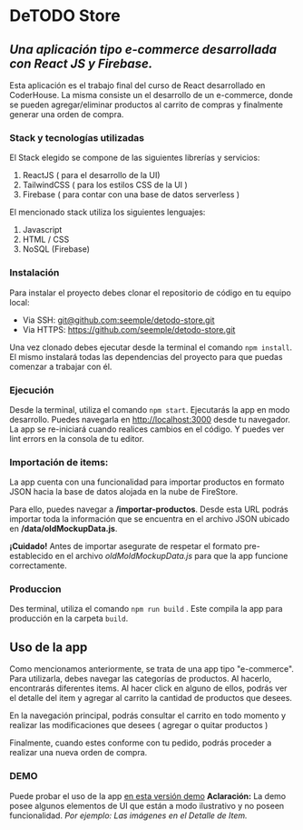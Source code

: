 # DeTODO Store
## _Una aplicación tipo e-commerce desarrollada con React JS y Firebase._
Esta aplicación es el trabajo final del curso de React desarrollado en CoderHouse. La misma consiste un el desarrollo de un e-commerce, donde se pueden agregar/eliminar productos al carrito de compras y finalmente generar una orden de compra.

### **Stack y tecnologías utilizadas**
El Stack elegido se compone de las siguientes librerías y servicios:
1. ReactJS ( para el desarrollo de la UI)
2. TailwindCSS ( para los estilos CSS de la UI )
3. Firebase ( para contar con una base de datos serverless )

El mencionado stack utiliza los siguientes lenguajes:
1. Javascript
2. HTML / CSS
3. NoSQL (Firebase)

### Instalación
Para instalar el proyecto debes clonar el repositorio de código en tu equipo local:
- Via SSH: [git@github.com:seemple/detodo-store.git](git@github.com:seemple/detodo-store.git)
- Via HTTPS: https://github.com/seemple/detodo-store.git

Una vez clonado debes ejecutar desde la terminal  el comando `npm install`. El mismo instalará todas las dependencias del proyecto para que puedas comenzar a trabajar con él.

### Ejecución
Desde la terminal, utiliza el comando `npm start`. Ejecutarás la app en modo desarrollo. Puedes navegarla en [http://localhost:3000](http://localhost:3000) desde tu  navegador.
La app se re-iniciará cuando realices cambios en el código. Y puedes ver lint errors en la consola de tu editor.


### Importación de items:
La app cuenta con una funcionalidad para importar productos en formato JSON hacia la base de datos alojada en la nube de FireStore.

Para ello, puedes navegar a **/importar-productos**. Desde esta URL podrás importar toda la información que se encuentra en el archivo JSON ubicado en **/data/oldMockupData.js**.

**¡Cuidado!** Antes de importar asegurate de respetar el formato pre-establecido en el archivo *oldMoldMockupData.js* para que la app funcione correctamente.

### Produccion
Des terminal, utiliza el comando `npm run build` . Este compila la app para producción en la carpeta `build`. 

## Uso de la app
Como mencionamos anteriormente, se trata de una app tipo "e-commerce". Para utilizarla, debes navegar las categorías de productos. Al hacerlo, encontrarás diferentes items. Al hacer click en alguno de ellos, podrás ver el detalle del item y agregar al carrito la cantidad de productos que desees.

En la navegación principal, podrás consultar el carrito en todo momento y realizar las modificaciones que desees ( agregar o quitar productos )

Finalmente, cuando estes conforme con tu pedido, podrás proceder a realizar una nueva orden de compra. 

### DEMO
Puede probar el uso de la app [en esta versión demo](https://detodo-store-martin1.vercel.app/)
**Aclaración:** La demo posee algunos elementos de UI que están a modo ilustrativo y no poseen funcionalidad. *Por ejemplo: Las imágenes en el Detalle de Item.*
